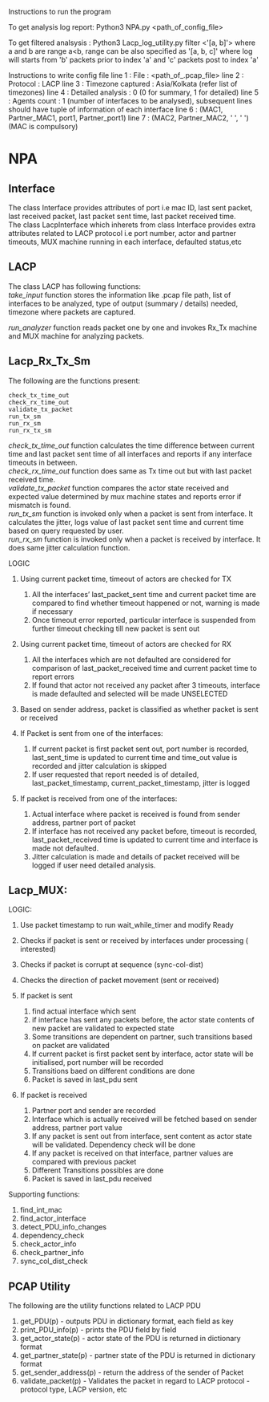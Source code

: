 
Instructions to run the program

To get analysis log report:
Python3 NPA.py <path_of_config_file>

To get filtered analsysis : 
Python3 Lacp_log_utility.py filter <'[a, b]'>
where a and b are range a<b, 
range can be also specified as '[a, b, c]' where log will starts from
'b' packets prior to index 'a' and 'c' packets post to index 'a'


Instructions to write config file
line 1 : File : <path_of_.pcap_file>
line 2 : Protocol : LACP
line 3 : Timezone captured : Asia/Kolkata 
			(refer list of timezones)
line 4 : Detailed analysis : 0 
			(0 for summary, 1 for detailed)
line 5 : Agents count : 1 (number of interfaces to be analysed), subsequent lines should have tuple of information of each interface
line 6 : (MAC1, Partner_MAC1, port1, Partner_port1)
line 7 : (MAC2, Partner_MAC2, ' ', ' ') 
			(MAC is compulsory)




# NPA

## Interface
The class Interface provides attributes of port i.e mac ID, last sent packet, last received packet,
last packet sent time, last packet received time.</br>
The class LacpInterface which inherets from class Interface provides extra attributes related to LACP
protocol i.e port number, actor and partner timeouts, MUX machine running in each interface, defaulted status,etc

## LACP
The class LACP has following functions:</br>
_take_input_ function stores the information like .pcap file path, list of interfaces to be analyzed, 
type of output (summary / details) needed, timezone where packets are captured.

_run_analyzer_ function reads packet one by one and invokes Rx_Tx machine and MUX machine for analyzing packets.


## Lacp_Rx_Tx_Sm

The following are the functions present:

    check_tx_time_out
    check_rx_time_out
    validate_tx_packet
    run_tx_sm
    run_rx_sm
    run_rx_tx_sm

_check_tx_time_out_ function calculates the time difference between current time and last packet sent time of all
interfaces and reports if any interface timeouts in between. </br>
_check_rx_time_out_ function does same as Tx time out but with last packet received time.</br>
_validate_tx_packet_ function compares the actor state received and expected value determined by mux machine states and
reports error if mismatch is found. </br>
_run_tx_sm_ function is invoked only when a packet is sent from interface. It calculates the jitter, logs value of last
packet sent time and current time based on query requested by user. </br>
_run_rx_sm_ function is invoked only when a packet is received by interface. It does same jitter calculation function.</br>

LOGIC
1. Using current packet time, timeout of actors are checked for TX
	1. All the interfaces’ last_packet_sent time and current packet time are compared to find whether 
		timeout happened or not, warning is made if necessary
	2. Once timeout error reported, particular interface is suspended from further timeout checking till new
		packet is sent out
2. Using current packet time, timeout of actors are checked for RX
	1. All the interfaces which are not defaulted are considered for comparison of last_packet_received
	   time and current packet time to report errors
	2. If found that actor not received any packet after 3 timeouts, interface is made defaulted and selected
		will be made UNSELECTED

3. Based on sender address, packet is classified as whether packet is sent or received
4. If Packet is sent from one of the interfaces:
	1. If current packet is first packet sent out, port number is recorded, last_sent_time is updated to 
		current time and time_out value is recorded and jitter calculation is skipped
	2. If user requested that report needed is of detailed, last_packet_timestamp, 		current_packet_timestamp, jitter is logged
5. If packet is received from one of the interfaces:
	1. Actual interface where packet is received is found from sender address, partner port of packet
	2. If interface has not received any packet before, timeout is recorded, last_packet_received time is
		updated to current time and interface is made not defaulted.
	3. Jitter calculation is made and details of packet received	will be logged if user need detailed analysis.


	


## Lacp_MUX:
LOGIC:
1. Use packet timestamp to run wait_while_timer and modify Ready
2. Checks if packet is sent or received by interfaces under processing ( interested)
3. Checks if packet is corrupt at sequence (sync-col-dist)
4. Checks the direction of packet movement (sent or received)
5. If packet is sent
   1. find actual interface which sent 
   2. if interface has sent any packets before, the actor state contents of new packet are validated to
          expected state 
   3. Some transitions are dependent on partner, such transitions based on packet are validated 
   4. If current packet is first packet sent by interface, actor state will be initialised, port number will be 		recorded 
   5. Transitions baed on different conditions are done 
   6. Packet is saved in last_pdu sent

6. If packet is received
    1. Partner port and sender are recorded
    2. Interface which is actually received will be fetched based on sender address, partner port value
    3. If any packet is sent out from interface, sent content as actor state will be validated.
        Dependency check will be done
    4. If any packet is received on that interface, partner values are compared with previous packet
    5. Different Transitions possibles are done
    6. Packet is saved in last_pdu received


Supporting functions:
1. find_int_mac 
2. find_actor_interface
3. detect_PDU_info_changes
4. dependency_check
5. check_actor_info
6. check_partner_info
7. sync_col_dist_check
	
	




## PCAP Utility
The following are the utility functions related to LACP PDU
1. get_PDU(p) - outputs PDU in dictionary format, each field as key
2. print_PDU_info(p) - prints the PDU field by field
3. get_actor_state(p) - actor state of the PDU is returned in dictionary format
4. get_partner_state(p) - partner state of the PDU is returned in dictionary format
5. get_sender_address(p) - return the address of the sender of Packet
6. validate_packet(p) - Validates the packet in regard to LACP protocol - protocol type, LACP version, etc




